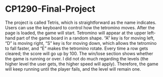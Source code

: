 # CP1290-Final-Project

The project is called Tetris, which is straightforward as the name indicates. Users can use the keyboard to control how the tetromino moves. After the page is loaded, the game will start. Tetromino will appear at the upper left-hand part of the game board in a random shape. “A” key is for moving left, “D” is moving right, “S” key is for moving down, which allows the tetromino to fall faster, and “E” makes the tetromino rotate. Every time a row gets cleared; the score will go up by 100. The win/lose section shows whether the game is running or over. I did not do much regarding the levels (the higher level the user gets, the higher speed will apply). Therefore, the game will keep running until the player fails, and the level will remain one.
